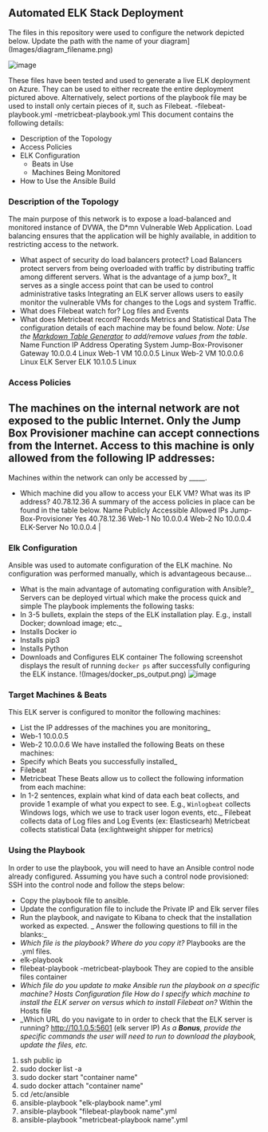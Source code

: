 ## Automated ELK Stack Deployment

The files in this repository were used to configure the network depicted below.
Update the path with the name of your diagram](Images/diagram_filename.png)

![image](https://user-images.githubusercontent.com/94412159/160733626-02904990-dd43-4e35-8a6d-b2430c30b904.png)

 
These files have been tested and used to generate a live ELK deployment on Azure. They can be used to either recreate the entire deployment pictured above. Alternatively, select portions of the playbook file may be used to install only certain pieces of it, such as Filebeat.
  -filebeat-playbook.yml
  -metricbeat-playbook.yml
This document contains the following details:
- Description of the Topology
- Access Policies
- ELK Configuration
  - Beats in Use
  - Machines Being Monitored
- How to Use the Ansible Build
### Description of the Topology
The main purpose of this network is to expose a load-balanced and monitored instance of DVWA, the D*mn Vulnerable Web Application.
Load balancing ensures that the application will be highly available, in addition to restricting access to the network.
- What aspect of security do load balancers protect? Load Balancers protect servers from being overloaded with traffic by distributing traffic among different servers.
 What is the advantage of a jump box?_
It serves as a single access point that can be used to control administrative tasks
Integrating an ELK server allows users to easily monitor the vulnerable VMs for changes to the Logs and system Traffic.
- What does Filebeat watch for? Log files and Events
- What does Metricbeat record? Records Metrics and Statistical Data
The configuration details of each machine may be found below.
_Note: Use the [Markdown Table Generator](http://www.tablesgenerator.com/markdown_tables) to add/remove values from the table_.
Name	Function	IP Address	Operating System
Jump-Box-Provisoner	Gateway	10.0.0.4	Linux
Web-1	VM	10.0.0.5	Linux
Web-2	VM	10.0.0.6	Linux
ELK Server	ELK	10.1.0.5	Linux

### Access Policies
The machines on the internal network are not exposed to the public Internet. 
Only the Jump Box Provisioner machine can accept connections from the Internet. Access to this machine is only allowed from the following IP addresses:
-
Machines within the network can only be accessed by _____.
- Which machine did you allow to access your ELK VM? What was its IP address? 40.78.12.36 
A summary of the access policies in place can be found in the table below.
Name	Publicly Accessible	Allowed IPs
Jump-Box-Provisioner	Yes	40.78.12.36
Web-1	No	10.0.0.4
Web-2	No	10.0.0.4
ELK-Server	No	10.0.0.4
|
### Elk Configuration
Ansible was used to automate configuration of the ELK machine. No configuration was performed manually, which is advantageous because...
- What is the main advantage of automating configuration with Ansible?_
Servers can be deployed virtual which make the process quick and simple
The playbook implements the following tasks:
- In 3-5 bullets, explain the steps of the ELK installation play. E.g., install Docker; download image; etc._
- Installs Docker io
- Installs pip3
- Installs Python
- Downloads and Configures ELK container
The following screenshot displays the result of running `docker ps` after successfully configuring the ELK instance.
!(Images/docker_ps_output.png)
![image](https://user-images.githubusercontent.com/94412159/160733742-5e0f510d-9199-4694-9ae4-5c6fdd9d383e.png)

 
### Target Machines & Beats
This ELK server is configured to monitor the following machines:
- List the IP addresses of the machines you are monitoring_
- Web-1 10.0.0.5
- Web-2 10.0.0.6
We have installed the following Beats on these machines:
- Specify which Beats you successfully installed_
- Filebeat
- Metricbeat
These Beats allow us to collect the following information from each machine:
- In 1-2 sentences, explain what kind of data each beat collects, 
and provide 1 example of what you expect to see. E.g., `Winlogbeat` collects Windows logs, which we use to track user logon events, etc._
Filebeat collects data of Log files and Log Events (ex: Elasticsearh)
Metricbeat collects statistical Data (ex:lightweight shipper for metrics)
### Using the Playbook
In order to use the playbook, you will need to have an Ansible control node already configured. Assuming you have such a control node provisioned: 
SSH into the control node and follow the steps below:
- Copy the playbook file to ansible.
- Update the configuration file to include the Private IP and Elk server files
- Run the playbook, and navigate to Kibana to check that the installation worked as expected.
_ Answer the following questions to fill in the blanks:_
- _Which file is the playbook? Where do you copy it?_
Playbooks are the .yml files. 
- elk-playbook
- filebeat-playbook
-metricbeat-playbook
They are copied to the ansible files container
- _Which file do you update to make Ansible run the playbook on a specific machine? 
Hosts Configuration file 
How do I specify which machine to install the ELK server on versus which to install Filebeat on?_
Within the Hosts file
- _Which URL do you navigate to in order to check that the ELK server is running? http://10.1.0.5:5601 (elk server IP)
_As a **Bonus**, provide the specific commands the user will need to run to download the playbook, update the files, etc._

1.	ssh public ip
2.	sudo docker list -a
3.	sudo docker start "container name"
4.	sudo docker attach "container name"
5.	cd /etc/ansible
6.	ansible-playbook "elk-playbook name".yml 
7.	ansible-playbook "filebeat-playbook name".yml 
8. ansible-playbook "metricbeat-playbook name".yml
